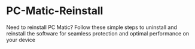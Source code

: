 # PC-Matic-Reinstall
Need to reinstall PC Matic? Follow these simple steps to uninstall and reinstall the software for seamless protection and optimal performance on your device
